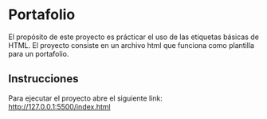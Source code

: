 # Portafolio

El propósito de este proyecto es prácticar el uso de las etiquetas básicas de HTML. El proyecto consiste en un archivo html que funciona como plantilla para un portafolio.

## Instrucciones

Para ejecutar el proyecto abre el siguiente link:  http://127.0.0.1:5500/index.html
